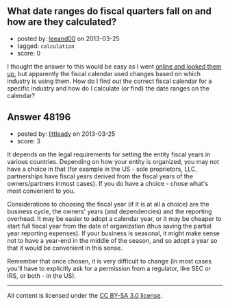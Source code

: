 ## What date ranges do fiscal quarters fall on and how are they calculated?

- posted by: [leeand00](https://stackexchange.com/users/-1/5549-leeand00) on 2013-03-25
- tagged: `calculation`
- score: 0

I thought the answer to this would be easy as I went [online and looked them up][1], but apparently the fiscal calendar used changes based on which industry is using them.  How do I find out the correct fiscal calendar for a specific industry and how do I calculate (or find) the date ranges on the calendar?


  [1]: http://en.wikipedia.org/wiki/Fiscal_year


## Answer 48196

- posted by: [littleadv](https://stackexchange.com/users/-1/13808-littleadv) on 2013-03-25
- score: 3

It depends on the legal requirements for setting the entity fiscal years in various countries. Depending on how your entity is organized, you may not have a choice in that (for example in the US - sole proprietors, LLC, partnerships have fiscal years derived from the fiscal years of the owners/partners inmost cases). If you do have a choice - chose what's most convenient to you.

Considerations to choosing the fiscal year (if it is at all a choice) are the business cycle, the owners' years (and dependencies) and the reporting overhead. It may be easier to adopt a calendar year, or it may be cheaper to start full fiscal year from the date of organization (thus saving the partial year reporting expenses). If your business is seasonal, it might make sense not to have a year-end in the middle of the season, and so adopt a year so that it would be convenient in this sense. 

Remember that once chosen, it is very difficult to change (in most cases you'll have to explicitly ask for a permission from a regulator, like SEC or IRS, or both - in the US).



---

All content is licensed under the [CC BY-SA 3.0 license](https://creativecommons.org/licenses/by-sa/3.0/).
